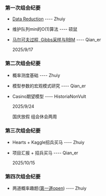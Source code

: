 ### 第一次组会纪要
- [Data Reduction](https://github.com/NBSN-for-AI/nbsn/blob/master/%E7%AC%94%E8%AE%B0/%E6%95%B0%E5%AD%A6%E5%9F%BA%E7%A1%80/%E6%95%B0%E7%90%86%E7%BB%9F%E8%AE%A1/Data%20Reduction%20.pdf) ---- Zhuiy
- 维护队列min的O(1)算法 ---- 硕鼠
- [马尔可夫过程, Gibbs采样与RBM](https://github.com/NBSN-for-AI/nbsn/blob/master/%E7%AC%94%E8%AE%B0/%E7%BB%8F%E5%85%B8%E6%9C%BA%E5%99%A8%E5%AD%A6%E4%B9%A0/%E9%A9%AC%E5%B0%94%E7%A7%91%E5%A4%AB%E8%BF%87%E7%A8%8B%E3%80%81gibbs%E9%87%87%E6%A0%B7%E3%80%81RBM/%E9%A9%AC%E5%B0%94%E7%A7%91%E5%A4%AB%E8%BF%87%E7%A8%8Bgibbs%E9%87%87%E6%A0%B7RBM.md) ---- Qian_er

    2025/9/17


### 第二次组会纪要

- 概率测度基础 ---- Zhuiy
- 模型参数的宏观模式研究 ---- Qian_er
- Casino期望模型 ---- HistoriaNonVult

    2025/9/24

    国庆放假 组会休会两周

### 第三次组会纪要
- Hearts + Kaggle招兵买马 ---- Zhuiy
- 项目汇报 + 招兵买马 ---- Qian_er

    2025/10/15

### 第四次组会纪要
- 两道概率趣题([第一道open](https://github.com/NBSN-for-AI/nbsn/issues/10)) ---- Zhuiy
